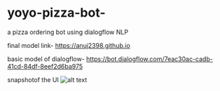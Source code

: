 # yoyo-pizza-bot-
a pizza ordering bot using dialogflow NLP

final model link-  https://anuj2398.github.io

basic model of dialogflow- https://bot.dialogflow.com/7eac30ac-cadb-41cd-84df-8eef2d6ba975

snapshotof the UI
![alt text](https://github.com/[anuj2398]/[yoyo-pizza-bot-]/blob/[branch]/pizzasnap.png?raw=true)
